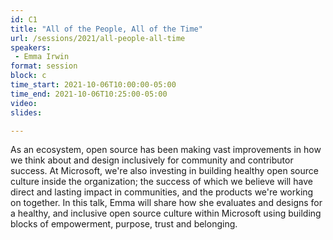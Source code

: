 ```yaml
---
id: C1
title: "All of the People, All of the Time"
url: /sessions/2021/all-people-all-time
speakers:
 - Emma Irwin
format: session
block: c
time_start: 2021-10-06T10:00:00-05:00
time_end: 2021-10-06T10:25:00-05:00
video:
slides:

---
```


As an ecosystem, open source has been making vast improvements in how we think about and design inclusively for community and contributor success. At Microsoft, we're also investing in building healthy open source culture inside the organization; the success of which we believe will have direct and lasting impact in communities, and the products we're working on together. In this talk, Emma will share how she evaluates and designs for a healthy, and inclusive open source culture within Microsoft using building blocks of empowerment, purpose, trust and belonging.